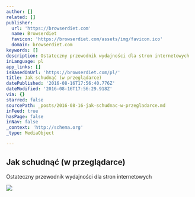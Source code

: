 ```yaml
---
author: []
related: []
publisher:
  url: 'https://browserdiet.com'
  name: Browserdiet
  favicon: 'https://browserdiet.com/assets/img/favicon.ico'
  domain: browserdiet.com
keywords: []
description: Ostateczny przewodnik wydajności dla stron internetowych
inLanguage: pl
app_links: []
isBasedOnUrl: 'https://browserdiet.com/pl/'
title: Jak schudnąć (w przeglądarce)
datePublished: '2016-08-16T17:56:40.776Z'
dateModified: '2016-08-16T17:56:29.918Z'
via: {}
starred: false
sourcePath: _posts/2016-08-16-jak-schudnac-w-przegladarce.md
inFeed: true
hasPage: false
inNav: false
_context: 'http://schema.org'
_type: MediaObject

---
```

<article style=""><h1>Jak schudnąć (w przeglądarce)</h1><p>Ostateczny przewodnik wydajności dla stron internetowych</p><img src="https://browserdiet.com/assets/img/rays.png" /></article>
